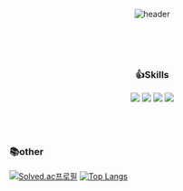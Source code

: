 <div align="center">
   <div>
     
  ![header](https://capsule-render.vercel.app/api?type=waving&color=timeGradient&text=Welcome%20to%20ash5270%20GitHub%20&animation=twinkling&fontSize=35&fontAlignY=40&fontAlign=70&height=250)


</div>
<br/>
<br/>
<br/>


### 👍Skills   
<div align="center">
<img src="https://img.shields.io/badge/C++-00599C?style=for-the-badge&logo=c%2B%2B&logoColor=white"/>
<img src="https://img.shields.io/badge/.NET-512BD4?style=for-the-badge&logo=.NET&logoColor=white"/>
<img src="https://img.shields.io/badge/Unity-FFFFFF?style=for-the-badge&logo=Unity&logoColor=black"/>
<img src="https://img.shields.io/badge/MySQL-4479A1?style=for-the-badge&logo=MySQL&logoColor=white"/>
</div>



<br/>
<br/>
<br/>
   
</div>

### 📚other 
  
[![Solved.ac프로필](http://mazassumnida.wtf/api/v2/generate_badge?boj=ash5270)](https://solved.ac/ash5270)
[![Top Langs](https://github-readme-stats.vercel.app/api/top-langs/?username=ash5270&layout=compact)](https://github.com/ash5270/github-readme-stats)


